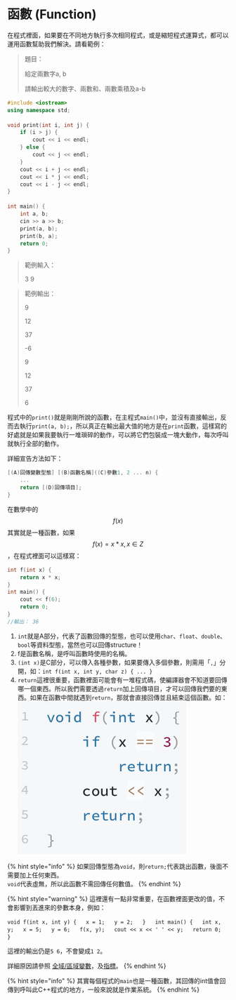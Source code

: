 # 函數 \(Function\)

在程式裡面，如果要在不同地方執行多次相同程式，或是縮短程式運算式，都可以運用函數幫助我們解決。請看範例：

> 題目：
>
> 給定兩數字a, b
>
> 請輸出較大的數字、兩數和、兩數乘積及a-b

```cpp
#include <iostream>
using namespace std;

void print(int i, int j) {
    if (i > j) {
        cout << i << endl;
    } else {
        cout << j << endl;
    }
    cout << i + j << endl;
    cout << i * j << endl;
    cout << i - j << endl;
}

int main() {
    int a, b;
    cin >> a >> b;
    print(a, b);
    print(b, a);
    return 0;
}
```

> 範例輸入：
>
> 3 9

> 範例輸出：
>
> 9
>
> 12
>
> 37
>
> -6
>
> 9
>
> 12
>
> 37
>
> 6

程式中的`print()`就是剛剛所說的函數，在主程式`main()`中，並沒有直接輸出，反而去執行`print(a, b);`，所以真正在輸出最大值的地方是在`print`函數，這樣寫的好處就是如果我要執行一堆瑣碎的動作，可以將它們包裝成一塊大動作，每次呼叫就執行全部的動作。

詳細宣告方法如下：

```cpp
[(A)回傳變數型態] [(B)函數名稱]((C)參數1, 2 ... n) {
    ...
    return [(D)回傳項目];
}
```

在數學中的 $$f(x)$$ 其實就是一種函數，如果$$f(x) = x * x , x ∈ Z$$ ，在程式裡面可以這樣寫：

```cpp
int f(int x) {
    return x * x;
}
int main() {
    cout << f(6);
    return 0;
}
//輸出： 36
```

1. `int`就是A部分，代表了函數回傳的型態，也可以使用`char`、`float`、`double`、`bool`等資料型態，當然也可以回傳structure！
2. f是函數名稱，是呼叫函數時使用的名稱。
3. `(int x)`是C部分，可以傳入各種參數，如果要傳入多個參數，則需用「`,`」分開，如：`int f(int x, int y, char z) { ... }`
4. `return`這裡很重要，函數裡面可能會有一堆程式碼，使編譯器會不知道要回傳哪一個東西。所以我們需要透過`return`加上回傳項目，才可以回傳我們要的東西。如果在函數中間就遇到`return`，那就會直接回傳並且結束這個函數。如： ![](../../.gitbook/assets/screen-shot-2018-07-10-at-8.07.45-pm.png)

{% hint style="info" %}
如果回傳型態為`void`，則`return;`代表跳出函數，後面不需要加上任何東西。  
`void`代表虛無，所以此函數不需回傳任何數值。
{% endhint %}

{% hint style="warning" %}
這裡還有一點非常重要，在函數裡面更改的值，不會影響到丟進來的參數本身，例如：

`void f(int x, int y) {  
    x = 1;  
    y = 2;  
}  
int main() {  
    int x, y;  
    x = 5;  
    y = 6;  
    f(x, y);  
    cout << x << ' ' << y;  
    return 0;  
}`

這裡的輸出仍是`5 6`，不會變成`1 2`。

詳細原因請參照 [全域/區域變數](https://funprogramming.org/50-What-are-global-and-local-variables.html)，及[指標](../../yan-suan-fa-ru/zhi-pointer.md)。
{% endhint %}

{% hint style="info" %}
其實每個程式的`main`也是一種函數，其回傳的int值會回傳到呼叫此C++程式的地方，一般來說就是作業系統。
{% endhint %}





